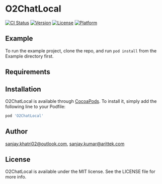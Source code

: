 # O2ChatLocal

[![CI Status](https://img.shields.io/travis/sanjay.khatri02@outlook.com/O2ChatLocal.svg?style=flat)](https://travis-ci.org/sanjay.khatri02@outlook.com/O2ChatLocal)
[![Version](https://img.shields.io/cocoapods/v/O2ChatLocal.svg?style=flat)](https://cocoapods.org/pods/O2ChatLocal)
[![License](https://img.shields.io/cocoapods/l/O2ChatLocal.svg?style=flat)](https://cocoapods.org/pods/O2ChatLocal)
[![Platform](https://img.shields.io/cocoapods/p/O2ChatLocal.svg?style=flat)](https://cocoapods.org/pods/O2ChatLocal)

## Example

To run the example project, clone the repo, and run `pod install` from the Example directory first.

## Requirements

## Installation

O2ChatLocal is available through [CocoaPods](https://cocoapods.org). To install
it, simply add the following line to your Podfile:

```ruby
pod 'O2ChatLocal'
```

## Author

sanjay.khatri02@outlook.com, sanjay.kumar@arittek.com

## License

O2ChatLocal is available under the MIT license. See the LICENSE file for more info.
